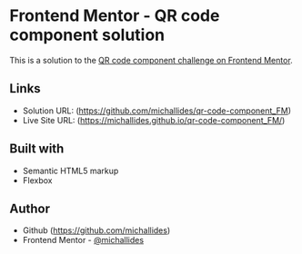# Frontend Mentor - QR code component solution

This is a solution to the [QR code component challenge on Frontend Mentor](https://www.frontendmentor.io/challenges/qr-code-component-iux_sIO_H).

## Links

- Solution URL: (https://github.com/michallides/qr-code-component_FM)
- Live Site URL: (https://michallides.github.io/qr-code-component_FM/)

## Built with

- Semantic HTML5 markup
- Flexbox

## Author

- Github (https://github.com/michallides)
- Frontend Mentor - [@michallides](https://www.frontendmentor.io/profile/michallides)
